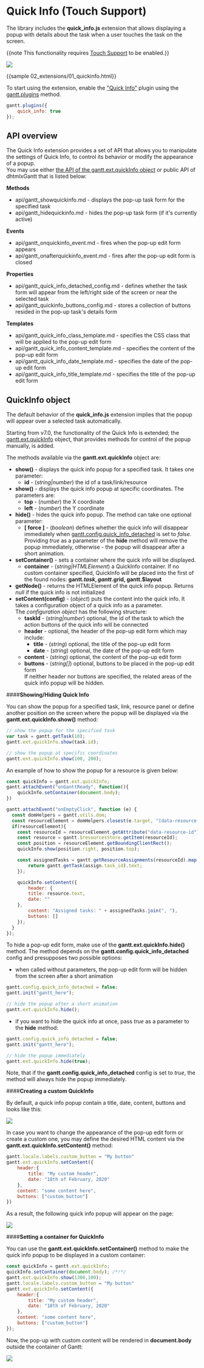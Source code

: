 Quick Info (Touch Support)
==============================

The library includes the **quick_info.js** extension that allows displaying a popup with details about the task when a user touches the task on the screen. 

{{note This functionality requires [Touch Support](api/gantt_touch_config.md) to be enabled.}}


<img src="desktop/quick_info.png">

{{sample 02_extensions/01_quickinfo.html}}

To start using the extension, enable the ["Quick Info"](desktop/extensions_list.md#quickinfo) plugin using the [gantt.plugins](api/gantt_plugins.md) method.

~~~js
gantt.plugins({
	quick_info: true
});
~~~

API overview
----------------

The Quick Info extension provides a set of API that allows you to manipulate the settings of Quick Info, to control its behavior or modify the appearance of a popup. <br>
You may use either [the API of the gantt.ext.quickInfo object](desktop/quick_info.md#quickinfoobject) or public API of dhtmlxGantt that is listed below:

**Methods**

- api/gantt_showquickinfo.md - displays the pop-up task form for the specified task
- api/gantt_hidequickinfo.md - hides the pop-up task form (if it's currently active)

**Events**

- api/gantt_onquickinfo_event.md - fires when the pop-up edit form appears
- api/gantt_onafterquickinfo_event.md - fires after the pop-up edit form is closed

**Properties**

- api/gantt_quick_info_detached_config.md - defines whether the task form will appear from the left/right side of the screen or near the selected task
- api/gantt_quickinfo_buttons_config.md - stores a collection of buttons resided in the pop-up task's details form

**Templates**

- api/gantt_quick_info_class_template.md - specifies the CSS class that will be applied to the pop-up edit form
- api/gantt_quick_info_content_template.md - specifies the content of the pop-up edit form
- api/gantt_quick_info_date_template.md - specifies the date of the pop-up edit form
- api/gantt_quick_info_title_template.md - specifies the title of the pop-up edit form

QuickInfo object
----------------------

The default behavior of the **quick_info.js** extension implies that the popup will appear over a selected task automatically.

Starting from v7.0, the functionality of the Quick Info is extended; the [gantt.ext.quickInfo](desktop/quickinfo_ext.md) object, that provides methods for control of the popup manually, is added. 

The methods available via the **gantt.ext.quickInfo** object are:

- **show()** - displays the quick info popup for a specified task. It takes one parameter:
    - **id** - (*string|number*) the id of a task/link/resource
- **show()**  - displays the quick info popup at specific coordinates. The parameters are:
    - **top** - (*number*) the X coordinate
    - **left** - (*number*) the Y coordinate
- **hide()** - hides the quick info popup. The method can take one optional parameter:
    - **[ force ]** - (*boolean*) defines whether the quick info will disappear immediately when [gantt.config.quick_info_detached](api/gantt_quick_info_detached_config.md) is set to *false*. Providing *true* as a parameter of the **hide** method will remove the popup immediately, otherwise - the popup will disappear after a short animation.
- **setContainer()** - sets a container where the quick info will be displayed. 
    - **container** - (*string|HTMLElement*) a QuickInfo container. If no custom container specified, QuickInfo will be placed into the first of the found nodes: **gantt.$task, gantt.$grid, gantt.$layout**
- **getNode()** - returns the HTMLElement of the quick info popup. Returns *null* if the quick info is not initialized
- **setContent(config)** - (*object*) puts the content into the quick info. It takes a configuration object of a quick info as a parameter. <br>
The *configuration object* has the following structure:
    - **taskId** - (*string|number*) optional, the id of the task to which the action buttons of the quick info will be connected
    - **header** - optional, the header of the pop-up edit form which may include:
        - **title** - (*string*) optional, the title of the pop-up edit form
        - **date** - (*string*) optional, the date of the pop-up edit form
    - **content** - (*string*) optional, the content of the pop-up edit form
    - **buttons** - (*string[]*) optional, buttons to be placed in the pop-up edit form<br>
If neither header nor buttons are specified, the related areas of the quick info popup will be hidden.

####**Showing/Hiding Quick Info**

You can show the popup for a specified task, link, resource panel or define another position on the screen where the popup will be displayed via the **gantt.ext.quickInfo.show()** method:

~~~js
// show the popup for the specified task
var task = gantt.getTask(10);
gantt.ext.quickInfo.show(task.id);

// show the popup at specific coordinates
gantt.ext.quickInfo.show(100, 200);
~~~

An example of how to show the popup for a resource is given below:

~~~js
const quickInfo = gantt.ext.quickInfo;
gantt.attachEvent("onGanttReady", function(){
    quickInfo.setContainer(document.body);
})

gantt.attachEvent("onEmptyClick", function (e) {
  const domHelpers = gantt.utils.dom;
  const resourceElement = domHelpers.closest(e.target, "[data-resource-id]");
  if(resourceElement){
    const resourceId = resourceElement.getAttribute("data-resource-id");
    const resource = gantt.$resourcesStore.getItem(resourceId);
    const position = resourceElement.getBoundingClientRect();
    quickInfo.show(position.right, position.top);

    const assignedTasks = gantt.getResourceAssignments(resourceId).map(function(assign){
        return gantt.getTask(assign.task_id).text;
    });

    quickInfo.setContent({
        header: {
        title: resource.text,
        date: ""
    },
        content: "Assigned tasks: " + assignedTasks.join(", "),
        buttons: []
    });
  }
});
~~~

To hide a pop-up edit form, make use of the **gantt.ext.quickInfo.hide()** method. The method depends on the **gantt.config.quick_info_detached** config and presupposes two possible options:

- when called without parameters, the pop-up edit form will be hidden from the screen after a short animation 

~~~js
gantt.config.quick_info_detached = false;
gantt.init("gantt_here");

// hide the popup after a short animation
gantt.ext.quickInfo.hide();
~~~

- if you want to hide the quick info at once, pass *true* as a parameter to the **hide** method:

~~~js
gantt.config.quick_info_detached = false;
gantt.init("gantt_here");

// hide the popup immediately
gantt.ext.quickInfo.hide(true);
~~~

Note, that if the **gantt.config.quick_info_detached** config is set to *true*, the method will always hide the popup immediately.

####**Creating a custom QuickInfo**

By default, a quick info popup contain a title, date, content, buttons and looks like this:

<img src="desktop/quick_default.png">

In case you want to change the appearance of the pop-up edit form or create a custom one, you may define the desired HTML content via the **gantt.ext.quickInfo.setContent()** method:

~~~js
gantt.locale.labels.custom_button = "My button"
gantt.ext.quickInfo.setContent({
    header:{
        title: "My custom header",
        date: "18th of February, 2020"
    },
    content: "some content here",
    buttons: ["custom_button"]
})
~~~

As a result, the following quick info popup will appear on the page:

<img src="desktop/quick_custom.png">


####**Setting a container for QuickInfo** 

You can use the **gantt.ext.quickInfo.setContainer()** method to make the quick info popup to be displayed in a custom container:

~~~js
const quickInfo = gantt.ext.quickInfo;
quickInfo.setContainer(document.body); /*!*/
gantt.ext.quickInfo.show(1300,100);
gantt.locale.labels.custom_button = "My button"
gantt.ext.quickInfo.setContent({
    header:{
        title: "My custom header",
        date: "18th of February, 2020"
    },
    content: "some content here",
    buttons: ["custom_button"]
});
~~~

Now, the pop-up with custom content will be rendered in **document.body** outside the container of Gantt:

<img src="desktop/quick_container.png">